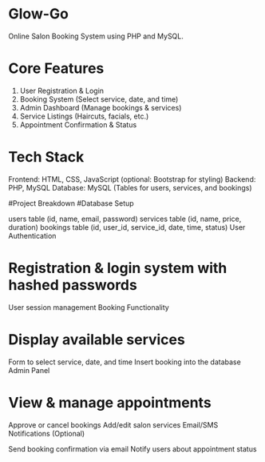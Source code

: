 # Glow-Go
Online Salon Booking System using PHP and MySQL.

# Core Features

1. User Registration & Login
2. Booking System (Select service, date, and time)
3. Admin Dashboard (Manage bookings & services)
4. Service Listings (Haircuts, facials, etc.)
5. Appointment Confirmation & Status

# Tech Stack
Frontend: HTML, CSS, JavaScript (optional: Bootstrap for styling)
Backend: PHP, MySQL
Database: MySQL (Tables for users, services, and bookings)

#Project Breakdown
   #Database Setup

users table (id, name, email, password)
services table (id, name, price, duration)
bookings table (id, user_id, service_id, date, time, status)
User Authentication

# Registration & login system with hashed passwords
User session management
Booking Functionality

# Display available services
Form to select service, date, and time
Insert booking into the database
Admin Panel

# View & manage appointments
Approve or cancel bookings
Add/edit salon services
Email/SMS Notifications (Optional)

Send booking confirmation via email
Notify users about appointment status
